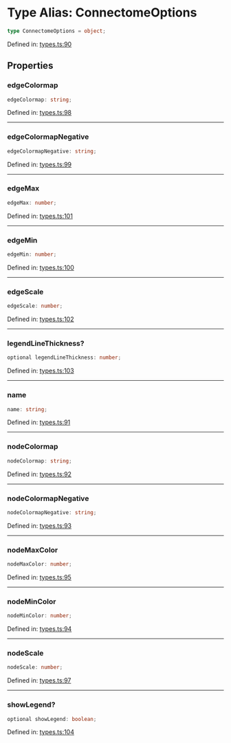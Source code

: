 # Type Alias: ConnectomeOptions

```ts
type ConnectomeOptions = object;
```

Defined in: [types.ts:90](https://github.com/niivue/niivue/blob/main/packages/niivue/src/types.ts#L90)

## Properties

### edgeColormap

```ts
edgeColormap: string;
```

Defined in: [types.ts:98](https://github.com/niivue/niivue/blob/main/packages/niivue/src/types.ts#L98)

---

### edgeColormapNegative

```ts
edgeColormapNegative: string;
```

Defined in: [types.ts:99](https://github.com/niivue/niivue/blob/main/packages/niivue/src/types.ts#L99)

---

### edgeMax

```ts
edgeMax: number;
```

Defined in: [types.ts:101](https://github.com/niivue/niivue/blob/main/packages/niivue/src/types.ts#L101)

---

### edgeMin

```ts
edgeMin: number;
```

Defined in: [types.ts:100](https://github.com/niivue/niivue/blob/main/packages/niivue/src/types.ts#L100)

---

### edgeScale

```ts
edgeScale: number;
```

Defined in: [types.ts:102](https://github.com/niivue/niivue/blob/main/packages/niivue/src/types.ts#L102)

---

### legendLineThickness?

```ts
optional legendLineThickness: number;
```

Defined in: [types.ts:103](https://github.com/niivue/niivue/blob/main/packages/niivue/src/types.ts#L103)

---

### name

```ts
name: string;
```

Defined in: [types.ts:91](https://github.com/niivue/niivue/blob/main/packages/niivue/src/types.ts#L91)

---

### nodeColormap

```ts
nodeColormap: string;
```

Defined in: [types.ts:92](https://github.com/niivue/niivue/blob/main/packages/niivue/src/types.ts#L92)

---

### nodeColormapNegative

```ts
nodeColormapNegative: string;
```

Defined in: [types.ts:93](https://github.com/niivue/niivue/blob/main/packages/niivue/src/types.ts#L93)

---

### nodeMaxColor

```ts
nodeMaxColor: number;
```

Defined in: [types.ts:95](https://github.com/niivue/niivue/blob/main/packages/niivue/src/types.ts#L95)

---

### nodeMinColor

```ts
nodeMinColor: number;
```

Defined in: [types.ts:94](https://github.com/niivue/niivue/blob/main/packages/niivue/src/types.ts#L94)

---

### nodeScale

```ts
nodeScale: number;
```

Defined in: [types.ts:97](https://github.com/niivue/niivue/blob/main/packages/niivue/src/types.ts#L97)

---

### showLegend?

```ts
optional showLegend: boolean;
```

Defined in: [types.ts:104](https://github.com/niivue/niivue/blob/main/packages/niivue/src/types.ts#L104)
